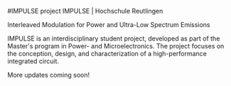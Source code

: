 #IMPULSE project
IMPULSE | Hochschule Reutlingen

Interleaved Modulation for Power and Ultra-Low Spectrum Emissions

IMPULSE is an interdisciplinary student project, developed as part of the Master's program in Power- and Microelectronics. 
The project focuses on the conception, design, and characterization of a high-performance integrated circuit.

More updates coming soon!
